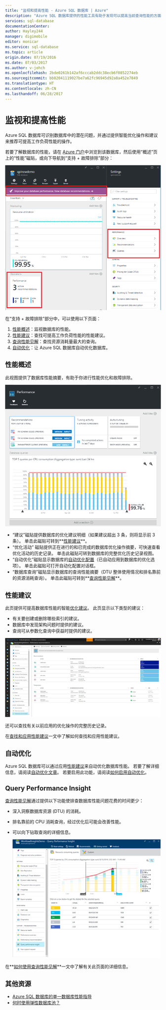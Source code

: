```yaml
---
title: "监视和提高性能 - Azure SQL 数据库 | Azure"
description: "Azure SQL 数据库提供的性能工具有助于发现可以提高当前查询性能的方面。"
services: sql-database
documentationCenter: 
author: Hayley244
manager: digimobile
editor: monicar
ms.service: sql-database
ms.topic: article
origin.date: 07/19/2016
ms.date: 07/03/2017
ms.author: v-johch
ms.openlocfilehash: 2bde0261b142af6cccab2ddc38ecb6f0852274eb
ms.sourcegitcommit: bb82041119027be7a62fc96945d92a8a452e7849
ms.translationtype: HT
ms.contentlocale: zh-CN
ms.lasthandoff: 06/28/2017
---
```

# 监视和提高性能
<a id="monitor-and-improve-performance" class="xliff"></a>
Azure SQL 数据库可识别数据库中的潜在问题，并通过提供智能优化操作和建议来推荐可提高工作负荷性能的操作。

若要了解数据库的性能，请在 [Azure 门户](http://portal.azure.cn)中浏览到该数据库，然后使用“概述”页上的“性能”磁贴，或向下导航到“支持 + 故障排除”部分：

   ![查看性能](./media/sql-database-performance/entries.png)

在“支持 + 故障排除”部分中，可以使用以下页面：

1. [性能概述](#performance-overview)：监视数据库的性能。 
2. [性能建议](#performance-recommendations)：查找可提高工作负荷性能的性能建议。
3. [查询性能见解](#query-performance-insight)：查找资源消耗量最大的查询。
4. [自动优化](#automatic-tuning)：让 Azure SQL 数据库自动优化数据库。

## 性能概述
<a id="performance-overview" class="xliff"></a>
此视图提供了数据库性能摘要，有助于你进行性能优化和故障排除。 

![性能](./media/sql-database-performance/performance.png)

* “建议”磁贴提供数据库的优化建议明细（如果建议超出 3 条，则将显示前 3 条）。 单击此磁贴可转到**[性能建议](#performance-recommendations)**。 
* “优化活动”  磁贴提供正在进行的和已完成的数据库优化操作摘要，可快速查看优化活动的历史记录。 单击此磁贴可转到数据库的完整优化历史记录视图。
* “自动优化”磁贴显示数据库的[自动优化配置](sql-database-automatic-tuning-enable.md)（已自动应用到数据库的优化选项）。 单击此磁贴可打开自动化配置对话框。
* “数据库查询”磁贴显示数据库的查询性能摘要（DTU 整体使用情况和排名靠前的资源消耗查询）。 单击此磁贴可转到**[查询性能见解](#query-performance-insight)**。

## 性能建议
<a id="performance-recommendations" class="xliff"></a>
此页提供可提高数据库性能的智能[优化建议](sql-database-advisor.md)。 此页显示以下类型的建议：

* 有关要创建或删除哪些索引的建议。
* 数据库中发现架构问题时提供的建议。
* 查询可从参数化查询中获益时提供的建议。

![性能](./media/sql-database-performance/recommendations.png)

还可以查找有关以前应用的优化操作的完整历史记录。

在[查找和应用性能建议](sql-database-advisor-portal.md)一文中了解如何查找和应用性能建议。

## 自动优化
<a id="automatic-tuning" class="xliff"></a>
Azure SQL 数据库可以通过应用[性能建议](sql-database-advisor.md)来自动优化数据库性能。 若要了解详细信息，请阅读[自动优化文章](sql-database-automatic-tuning.md)。 若要启用此功能，请阅读[如何启用自动优化](sql-database-automatic-tuning-enable.md)。

## Query Performance Insight
<a id="query-performance-insight" class="xliff"></a>
[查询性能见解](sql-database-query-performance.md)通过提供以下功能使排查数据库性能问题花费的时间更少：

* 深入洞察数据库资源 (DTU) 的消耗。 
* 排名靠前的 CPU 消耗查询，经过优化后可能会改善性能。 
* 可以向下钻取查询的详细信息。 

  ![性能仪表板](./media/sql-database-query-performance/performance.png)

在**[如何使用查询性能见解](sql-database-query-performance.md)**一文中了解有关此页面的详细信息。

## 其他资源
<a id="additional-resources" class="xliff"></a>
* [Azure SQL 数据库的单一数据库性能指导](sql-database-performance-guidance.md)
* [何时使用弹性数据库池？](sql-database-elastic-pool-guidance.md)